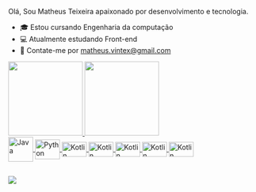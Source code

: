 Olá, Sou Matheus Teixeira apaixonado por desenvolvimento e tecnologia.

 - 🎓 Estou cursando Engenharia da computação
 - 💻 Atualmente estudando Front-end
 - 📩 Contate-me por matheus.vintex@gmail.com


<div >
  <a href="https://github.com/Matheus-Ribeir0">
   <img height="150em" src="https://github-readme-stats.vercel.app/api?username=Matheus-Ribeir0&show_icons=true&theme=radical&include_all_commits=true&count_private=true"/>
  <img height="150em" src="https://github-readme-stats.vercel.app/api/top-langs/?username=Matheus-Ribeir0&layout=compact&langs_count=7&theme=radical"/>
</div>

 <img align="center" alt="Java" height="50" width="50" src="https://cdn.jsdelivr.net/gh/devicons/devicon/icons/java/java-plain-wordmark.svg">
 <img align="center" alt="Python" height="40" width="50" src="https://cdn.jsdelivr.net/gh/devicons/devicon/icons/python/python-original.svg">
 <img align="center" alt="Kotlin" height="30" width="50" src="https://cdn.jsdelivr.net/gh/devicons/devicon/icons/kotlin/kotlin-original.svg">
 <img align="center" alt="Kotlin" height="30" width="50" src="https://cdn.jsdelivr.net/gh/devicons/devicon/icons/html5/html5-original.svg">
 <img align="center" alt="Kotlin" height="30" width="50" src="https://cdn.jsdelivr.net/gh/devicons/devicon/icons/css3/css3-original.svg"> 
 <img align="center" alt="Kotlin" height="30" width="50" src="https://cdn.jsdelivr.net/gh/devicons/devicon/icons/javascript/javascript-original.svg"> 
 <img align="center" alt="Kotlin" height="30" width="50" src="https://cdn.jsdelivr.net/gh/devicons/devicon/icons/microsoftsqlserver/microsoftsqlserver-plain.svg"> 
 
 
 ##
 
 <div>
  <a href="https://www.linkedin.com/in/matheus-vinícius-teixeira-ribeiro-301450220/" target="_blank"><img src="https://img.shields.io/badge/-LinkedIn-%230077B5?style=for-the-badge&logo=linkedin&logoColor=white" target="_blank"></a> 
 </div>
